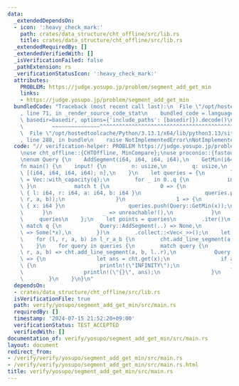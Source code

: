 ```yaml
---
data:
  _extendedDependsOn:
  - icon: ':heavy_check_mark:'
    path: crates/data_structure/cht_offline/src/lib.rs
    title: crates/data_structure/cht_offline/src/lib.rs
  _extendedRequiredBy: []
  _extendedVerifiedWith: []
  _isVerificationFailed: false
  _pathExtension: rs
  _verificationStatusIcon: ':heavy_check_mark:'
  attributes:
    PROBLEM: https://judge.yosupo.jp/problem/segment_add_get_min
    links:
    - https://judge.yosupo.jp/problem/segment_add_get_min
  bundledCode: "Traceback (most recent call last):\n  File \"/opt/hostedtoolcache/Python/3.13.1/x64/lib/python3.13/site-packages/onlinejudge_verify/documentation/build.py\"\
    , line 71, in _render_source_code_stat\n    bundled_code = language.bundle(stat.path,\
    \ basedir=basedir, options={'include_paths': [basedir]}).decode()\n          \
    \         ~~~~~~~~~~~~~~~^^^^^^^^^^^^^^^^^^^^^^^^^^^^^^^^^^^^^^^^^^^^^^^^^^^^^^^^^^^^^^^^^^\n\
    \  File \"/opt/hostedtoolcache/Python/3.13.1/x64/lib/python3.13/site-packages/onlinejudge_verify/languages/rust.py\"\
    , line 288, in bundle\n    raise NotImplementedError\nNotImplementedError\n"
  code: "// verification-helper: PROBLEM https://judge.yosupo.jp/problem/segment_add_get_min\n\
    \nuse cht_offline::{CHTOffline, MinCompare};\nuse proconio::{fastout, input};\n\
    \nenum Query {\n    AddSegment(i64, i64, i64, i64),\n    GetMin(i64),\n}\n\n#[fastout]\n\
    fn main() {\n    input! {\n        n: usize,\n        q: usize,\n        l_r_a_b:\
    \ [(i64, i64, i64, i64); n],\n    }\n    let queries = {\n        let mut queries\
    \ = Vec::with_capacity(q);\n        for _ in 0..q {\n            input! { t: i64\
    \ }\n            match t {\n                0 => {\n                    input!\
    \ { l: i64, r: i64, a: i64, b: i64 }\n                    queries.push(Query::AddSegment(l,\
    \ r, a, b));\n                }\n                1 => {\n                    input!\
    \ { x: i64 }\n                    queries.push(Query::GetMin(x));\n          \
    \      }\n                _ => unreachable!(),\n            }\n        }\n   \
    \     queries\n    };\n    let points = queries\n        .iter()\n        .filter_map(|q|\
    \ match q {\n            Query::AddSegment(..) => None,\n            Query::GetMin(x)\
    \ => Some(*x),\n        })\n        .collect::<Vec<_>>();\n    let mut cht = CHTOffline::<MinCompare>::new(points);\n\
    \    for (l, r, a, b) in l_r_a_b {\n        cht.add_line_segment(a, b, l..r);\n\
    \    }\n    for query in queries {\n        match query {\n            Query::AddSegment(l,\
    \ r, a, b) => cht.add_line_segment(a, b, l..r),\n            Query::GetMin(x)\
    \ => {\n                let ans = cht.get(x);\n                if ans == i64::MAX\
    \ {\n                    println!(\"INFINITY\");\n                } else {\n \
    \                   println!(\"{}\", ans);\n                }\n            }\n\
    \        }\n    }\n}\n"
  dependsOn:
  - crates/data_structure/cht_offline/src/lib.rs
  isVerificationFile: true
  path: verify/yosupo/segment_add_get_min/src/main.rs
  requiredBy: []
  timestamp: '2024-07-15 21:52:20+09:00'
  verificationStatus: TEST_ACCEPTED
  verifiedWith: []
documentation_of: verify/yosupo/segment_add_get_min/src/main.rs
layout: document
redirect_from:
- /verify/verify/yosupo/segment_add_get_min/src/main.rs
- /verify/verify/yosupo/segment_add_get_min/src/main.rs.html
title: verify/yosupo/segment_add_get_min/src/main.rs
---
```

